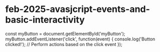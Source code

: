 # feb-2025-avasjcript-events-and-basic-interactivity
const myButton = document.getElementById('myButton');
myButton.addEventListener('click', function(event) {
  console.log('Button clicked!');
  // Perform actions based on the click event
});
